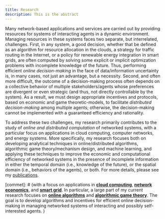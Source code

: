```yaml
---
title: Research
description: This is the abstract
---
```


<a id="research_overview"></a>


Many network-based applications and services are carried out by providing resources for systems of interacting  agents in a dynamic environment. Managing resources in these systems faces two separate, but interrelated, challenges. First, in any system, a good decision, whether that be defined as an algorithm for resource allocation in the clouds, a strategy for traffic routing in the Internet, or a policy for renewable energy integration in smart grids, are often computed by solving some explicit or implicit optimization problems with incomplete knowledge of the future. Thus,  performing efficient *online decision-making* in the face of data/information uncertainty is, in many cases, not just an advantage, but a necessity. Second, and often more difficult, the outcome of a decision-making process often depends on a collective behavior of multiple stakeholders/agents whose preferences are divergent or even strategic (and thus, not directly controllable by the system). As a result, we must design appropriate incentives and protocols, based on economic and game theoretic-models, to facilitate *distributed decision-making* among multiple agents; otherwise, the  decision-making cannot be implemented with a guaranteed efficiency and rationality. 


To address these two challenges, my research primarily contributes to the study of *online and distributed computation* of networked systems, with a particular focus on applications in cloud computing, computer networks, and energy systems.  More specifically, my research focuses both on developing analytical techniques in online/distributed algorithms, algorithmic game theory/mechanism design, and machine learning, and applying these techniques to improve the economic and computational efficiency of networked systems in the presence of incomplete information in either the temporal domain (i.e., knowledge of the future), or the spatial domain (i.e., behaviors of the agents), or both. For more details, please see my [publications](/publications). 



[commet]: # (with a focus on applications in [**cloud computing**](/research/#cloud_computing), [**network economics**](/research/#networking), and [**smart grid**](/research/#smart_grid). In particular, a large part of my current research focuses on [**online algorithms**](/research/#online_algorithms) and [**algorithmic game theory**](/research/#mechanism_design). The goal is to develop algorithms and incentives for efficient online decision-making in managing networked systems of interacting and possibly self-interested agents. ) 


[comment]: # (I believe that solutions to alleviate or resolve these research challenges provide insights into how to tackle many societal challenges such as computing efficiency, cyber security, energy sustainability, traffic congestion, and climate change, etc. e.g., random job arrivals in cloud computing or volatile renewable energy generation in energy systems. The design of economic incentives, termed as mechanism design, sits at the intersection of artificial intelligence and economics, and has led to transformative applications in various domains such as online advertising and on-demand service platforms. My research)

[comment]: # (For examples, how incentives influence the behavior of self-interested agents, and thus the peformance of online decisions? how online decisions influence the outcome of incentives if there exist zero knowledge of future information? )

